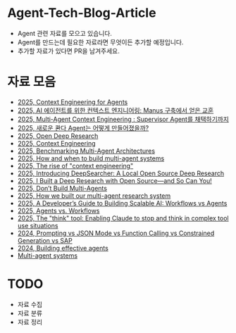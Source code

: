 # Agent-Tech-Blog-Article
- Agent 관련 자료를 모으고 있습니다.
- Agent를 만드는데 필요한 자료라면 무엇이든 추가할 예정입니다.
- 추가할 자료가 있다면 PR을 남겨주세요.

# 자료 모음
- [2025, Context Engineering for Agents](https://rlancemartin.github.io/2025/06/23/context_engineering/)
- [2025, AI 에이전트를 위한 컨텍스트 엔지니어링: Manus 구축에서 얻은 교훈](https://manus.im/ko/blog/Context-Engineering-for-AI-Agents-Lessons-from-Building-Manus)
- [2025, Multi-Agent Context Engineering : Supervisor Agent를 채택하기까지](https://www.linkedin.com/pulse/multi-agent-context-engineering-supervisor-agent%EB%A5%BC-%EC%B1%84%ED%83%9D%ED%95%98%EA%B8%B0%EA%B9%8C%EC%A7%80-sehun-heo-qcdsc/)
- [2025, 새로운 콴다 Agent는 어떻게 만들어졌을까?](https://blog.mathpresso.com/%EC%83%88%EB%A1%9C%EC%9A%B4-%EC%BD%B4%EB%8B%A4-agent%EB%8A%94-%EC%96%B4%EB%96%BB%EA%B2%8C-%EB%A7%8C%EB%93%A4%EC%96%B4%EC%A1%8C%EC%9D%84%EA%B9%8C-0788a7b37b6e)
- [2025, Open Deep Research](https://blog.langchain.com/open-deep-research/)
- [2025, Context Engineering](https://blog.langchain.com/context-engineering-for-agents/)
- [2025, Benchmarking Multi-Agent Architectures](https://blog.langchain.com/benchmarking-multi-agent-architectures/)
- [2025, How and when to build multi-agent systems](https://blog.langchain.com/how-and-when-to-build-multi-agent-systems/)
- [2025, The rise of "context engineering"](https://blog.langchain.com/the-rise-of-context-engineering/)
- [2025, Introducing DeepSearcher: A Local Open Source Deep Research](https://milvus.io/blog/introduce-deepsearcher-a-local-open-source-deep-research.md)
- [2025, I Built a Deep Research with Open Source—and So Can You!](https://milvus.io/blog/i-built-a-deep-research-with-open-source-so-can-you.md)
- [2025, Don’t Build Multi-Agents](https://cognition.ai/blog/dont-build-multi-agents)
- [2025, How we built our multi-agent research system](https://www.anthropic.com/engineering/multi-agent-research-system)
- [2025, A Developer’s Guide to Building Scalable AI: Workflows vs Agents](https://towardsdatascience.com/a-developers-guide-to-building-scalable-ai-workflows-vs-agents/)
- [2025, Agents vs. Workflows](https://huggingface.co/blog/VirtualOasis/agents-vs-workflows-en)
- [2025, The "think" tool: Enabling Claude to stop and think in complex tool use situations](https://www.anthropic.com/engineering/claude-think-tool)
- [2024, Prompting vs JSON Mode vs Function Calling vs Constrained Generation vs SAP](https://boundaryml.com/blog/schema-aligned-parsing)
- [2024, Building effective agents](https://www.anthropic.com/engineering/building-effective-agents)
- [Multi-agent systems](https://langchain-ai.github.io/langgraph/concepts/multi_agent/)

# TODO
- 자료 수집
- 자료 분류
- 자료 정리
